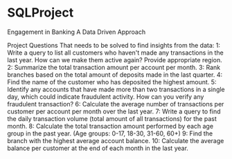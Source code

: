 # SQLProject 
Engagement in Banking A Data Driven Approach
<br> 

Project Questions That needs to be solved to find insights from the data:
1: Write a query to list all customers who haven't made any transactions in the last year. How can we make them active again? Provide appropriate region.
2: Summarize the total transaction amount per account per month.
3: Rank branches based on the total amount of deposits made in the last quarter.
4: Find the name of the customer who has deposited the highest amount.
5: Identify any accounts that have made more than two transactions in a single day, which could indicate fraudulent activity. How
can you verify any fraudulent transaction?
6: Calculate the average number of transactions per customer per account per month over the last year.
7: Write a query to find the daily transaction volume (total amount of all transactions) for the past month.
8: Calculate the total transaction amount performed by each age group in the past year. (Age groups: 0-17, 18-30, 31-60, 60+)
9: Find the branch with the highest average account balance.
10: Calculate the average balance per customer at the end of each month in the last year.
<br>

